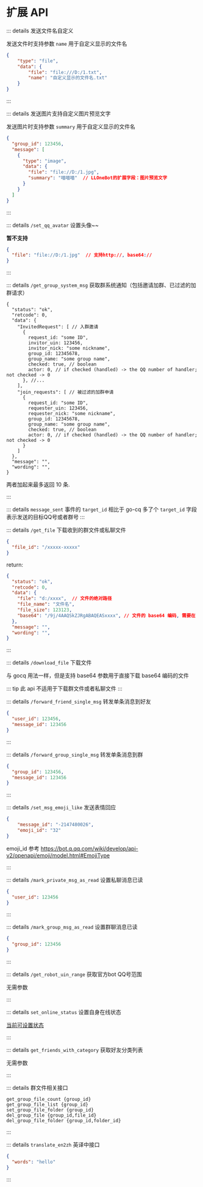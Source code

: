 # 扩展 API

::: details 发送文件名自定义

发送文件时支持参数 `name` 用于自定义显示的文件名

```json
{
    "type": "file",
    "data": {
        "file": "file:///D:/1.txt",
        "name": "自定义显示的文件名.txt"
    }
}
```

:::

::: details 发送图片支持自定义图片预览文字

发送图片时支持参数 `summary` 用于自定义显示的文件名

```json
{
  "group_id": 123456,
  "message": [
    {
      "type": "image",
      "data": {
        "file": "file://D:/1.jpg",
        "summary": "喵喵喵"  // LLOneBot的扩展字段：图片预览文字
      }
    }
  ]
}
```

:::

::: details `/set_qq_avatar` 设置头像~~

**暂不支持**

```json
{
  "file": "file://D:/1.jpg"  // 支持http://, base64://
}
```

:::

::: details `/get_group_system_msg` 获取群系统通知（包括邀请加群、已过滤的加群请求）

```json5
{
  "status": "ok",
  "retcode": 0,
  "data": {
    "InvitedRequest": [ // 入群邀请
      {
        request_id: "some ID",
        invitor_uin: 123456,
        invitor_nick: "some nickname",
        group_id: 12345678,
        group_name: "some group name",
        checked: true, // boolean
        actor: 0, // if checked (handled) -> the QQ number of handler; not checked -> 0
      }, //...
    ],
    "join_requests": [ // 被过滤的加群申请
      {
        request_id: "some ID",
        requester_uin: 123456,
        requester_nick: "some nickname",
        group_id: 12345678,
        group_name: "some group name",
        checked: true, // boolean
        actor: 0, // if checked (handled) -> the QQ number of handler; not checked -> 0
      }
    ]
  },
  "message": "",
  "wording": "",
}
```

两者加起来最多返回 10 条.

:::

::: details `message_sent` 事件的 `target_id`
相比于 go-cq 多了个 `target_id` 字段表示发送的目标QQ号或者群号
:::

::: details `/get_file` 下载收到的群文件或私聊文件

```json
{
  "file_id": "/xxxxx-xxxxx"
}
```

return:

```json
{
  "status": "ok",
  "retcode": 0,
  "data": {
    "file": "d:/xxxx",  // 文件的绝对路径
    "file_name": "文件名",
    "file_size": 123123,
    "base64": "/9j/4AAQSkZJRgABAQEASxxxx", // 文件的 base64 编码, 需要在 LLOneBot 的配置文件中开启 base64
  },
  "message": "",
  "wording": "",
}
```

:::

::: details `/download_file` 下载文件

与 gocq 用法一样，但是支持 base64 参数用于直接下载 base64 编码的文件

::: tip 此 api 不适用于下载群文件或者私聊文件
:::

::: details `/forward_friend_single_msg` 转发单条消息到好友

```json
{
  "user_id": 123456,
  "message_id": 123456
}
```

:::

::: details `/forward_group_single_msg` 转发单条消息到群

```json
{
  "group_id": 123456,
  "message_id": 123456
}
```

:::

::: details `/set_msg_emoji_like` 发送表情回应

```json
{
    "message_id": "-2147480026",
    "emoji_id": "32"
}
```

emoji_id 参考 <https://bot.q.qq.com/wiki/develop/api-v2/openapi/emoji/model.html#EmojiType>

:::

::: details `/mark_private_msg_as_read` 设置私聊消息已读

```json
{
  "user_id": 123456
}

```

:::

::: details `/mark_group_msg_as_read` 设置群聊消息已读

```json
{
  "group_id": 123456
}
```

:::

::: details `/get_robot_uin_range` 获取官方bot QQ号范围

无需参数

:::

::: details `set_online_status` 设置自身在线状态

[当前可设置状态](./status_list.md)

:::

::: details `get_friends_with_category` 获取好友分类列表

无需参数

:::

::: details 群文件相关接口

``` text
get_group_file_count {group_id}
get_group_file_list {group_id}
set_group_file_folder {group_id}
del_group_file {group_id,file_id}
del_group_file_folder {group_id,folder_id}
```

:::

::: details `translate_en2zh` 英译中接口

```json
{
  "words": "hello"
}
```

:::
